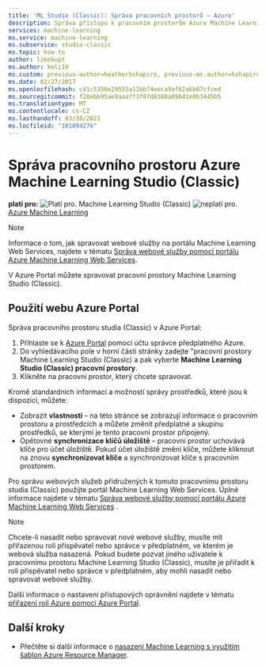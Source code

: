 ```yaml
---
title: 'ML Studio (Classic): Správa pracovních prostorů – Azure'
description: Správa přístupu k pracovním prostorům Azure Machine Learning Studio (Classic) a nasazení a správa webových služeb rozhraní API Machine Learning
services: machine-learning
ms.service: machine-learning
ms.subservice: studio-classic
ms.topic: how-to
author: likebupt
ms.author: keli19
ms.custom: previous-author=heatherbshapiro, previous-ms.author=hshapiro
ms.date: 02/27/2017
ms.openlocfilehash: c41c5350e29555a11bb74eeca9af62a6b87cfced
ms.sourcegitcommit: f28ebb95ae9aaaff3f87d8388a09b41e0b3445b5
ms.translationtype: MT
ms.contentlocale: cs-CZ
ms.lasthandoff: 03/30/2021
ms.locfileid: "101094276"
---
```

# <a name="manage-an-azure-machine-learning-studio-classic-workspace"></a>Správa pracovního prostoru Azure Machine Learning Studio (Classic)

**platí pro:** ![ Platí pro. ](../../../includes/media/aml-applies-to-skus/yes.png) Machine Learning Studio (Classic) ![ neplatí pro.](../../../includes/media/aml-applies-to-skus/no.png)[ Azure Machine Learning](../overview-what-is-machine-learning-studio.md#ml-studio-classic-vs-azure-machine-learning-studio)  


> [!NOTE]
> Informace o tom, jak spravovat webové služby na portálu Machine Learning Web Services, najdete v tématu [Správa webové služby pomocí portálu Azure Machine Learning Web Services](manage-new-webservice.md).
> 
> 

V Azure Portal můžete spravovat pracovní prostory Machine Learning Studio (Classic).



## <a name="use-the-azure-portal"></a>Použití webu Azure Portal

Správa pracovního prostoru studia (Classic) v Azure Portal:

1. Přihlaste se k [Azure Portal](https://portal.azure.com/) pomocí účtu správce předplatného Azure.
2. Do vyhledávacího pole v horní části stránky zadejte "pracovní prostory Machine Learning Studio (Classic) a pak vyberte **Machine Learning Studio (Classic) pracovní prostory**.
3. Klikněte na pracovní prostor, který chcete spravovat.

Kromě standardních informací a možností správy prostředků, které jsou k dispozici, můžete:

- Zobrazit **vlastnosti** – na této stránce se zobrazují informace o pracovním prostoru a prostředcích a můžete změnit předplatné a skupinu prostředků, se kterými je tento pracovní prostor připojený.
- Opětovné **synchronizace klíčů úložiště** – pracovní prostor uchovává klíče pro účet úložiště. Pokud účet úložiště změní klíče, můžete kliknout na znovu **synchronizovat klíče** a synchronizovat klíče s pracovním prostorem.

Pro správu webových služeb přidružených k tomuto pracovnímu prostoru studia (Classic) použijte portál Machine Learning Web Services. Úplné informace najdete v tématu [Správa webové služby pomocí portálu Azure Machine Learning Web Services](manage-new-webservice.md) .

> [!NOTE]
> Chcete-li nasadit nebo spravovat nové webové služby, musíte mít přiřazenou roli přispěvatel nebo správce v předplatném, ve kterém je webová služba nasazená. Pokud budete pozvat jiného uživatele k pracovnímu prostoru Machine Learning Studio (Classic), musíte je přiřadit k roli přispěvatel nebo správce v předplatném, aby mohli nasadit nebo spravovat webové služby. 
> 
>Další informace o nastavení přístupových oprávnění najdete v tématu [přiřazení rolí Azure pomocí Azure Portal](../../role-based-access-control/role-assignments-portal.md).

## <a name="next-steps"></a>Další kroky
* Přečtěte si další informace o [nasazení Machine Learning s využitím šablon Azure Resource Manager](deploy-with-resource-manager-template.md).